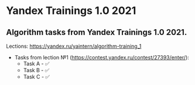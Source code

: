# Yandex Trainings 1.0 2021
## Algorithm tasks from Yandex Trainings 1.0 2021. 
Lections: https://yandex.ru/yaintern/algorithm-training_1  
- Tasks from lection №1 (https://contest.yandex.ru/contest/27393/enter/):
    - Task A - ✅
    - Task B - ✅
    - Task C - ✅
